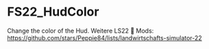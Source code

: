 # FS22_HudColor
Change the color of the Hud. Weitere LS22 🚜 Mods: https://github.com/stars/Peppie84/lists/landwirtschafts-simulator-22
